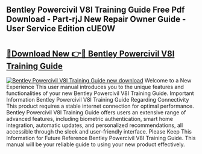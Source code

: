 ## Bentley Powercivil V8I Training Guide Free Pdf Download - Part-rjJ New Repair Owner Guide - User Service Edition cUE0W

# <h2><a href="http://bc87145.oget.top/?id=Bentley+Powercivil+V8I+Training+Guide">🔗Download New 👉🔴 Bentley Powercivil V8I Training Guide</a></h2>

[![Bentley Powercivil V8I Training Guide new download](https://i.imgur.com/5g1atiW.png)](http://bc87145.oget.top/?id=Bentley+Powercivil+V8I+Training+Guide)
Welcome to a New Experience This user manual introduces you to the unique features and functionalities of your new Bentley Powercivil V8I Training Guide. Important Information Bentley Powercivil V8I Training Guide Regarding Connectivity This product requires a stable internet connection for optimal performance. Bentley Powercivil V8I Training Guide offers users an extensive range of advanced features, including biometric authentication, smart home integration, automatic updates, and personalized recommendations, all accessible through the sleek and user-friendly interface. Please Keep This Information for Future Reference Bentley Powercivil V8I Training Guide. This manual will be your reliable guide to using your new product effectively.
